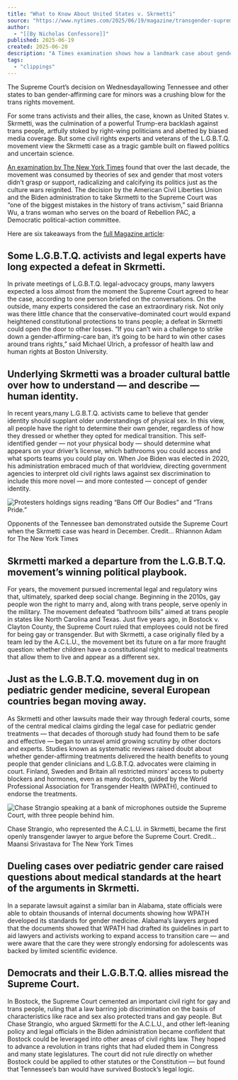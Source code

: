 ```yaml
---
title: "What to Know About United States v. Skrmetti"
source: "https://www.nytimes.com/2025/06/19/magazine/transgender-supreme-court-skrmetti-takeaways.html"
author:
  - "[[By Nicholas Confessore]]"
published: 2025-06-19
created: 2025-06-20
description: "A Times examination shows how a landmark case about gender-affirming care for minors was built on flawed politics and uncertain science."
tags:
  - "clippings"
---
```

The Supreme Court’s decision on Wednesdayallowing Tennessee and other states to ban gender-affirming care for minors was a crushing blow for the trans rights movement.

For some trans activists and their allies, the case, known as United States v. Skrmetti, was the culmination of a powerful Trump-era backlash against trans people, artfully stoked by right-wing politicians and abetted by biased media coverage. But some civil rights experts and veterans of the L.G.B.T.Q. movement view the Skrmetti case as a tragic gamble built on flawed politics and uncertain science.

[An examination by The New York Times](https://www.nytimes.com/2025/06/19/magazine/scotus-transgender-care-tennessee-skrmetti.html) found that over the last decade, the movement was consumed by theories of sex and gender that most voters didn’t grasp or support, radicalizing and calcifying its politics just as the culture wars reignited. The decision by the American Civil Liberties Union and the Biden administration to take Skrmetti to the Supreme Court was “one of the biggest mistakes in the history of trans activism,” said Brianna Wu, a trans woman who serves on the board of Rebellion PAC, a Democratic political-action committee.

Here are six takeaways from the [full Magazine article](https://www.nytimes.com/2025/06/19/magazine/scotus-transgender-care-tennessee-skrmetti.html):

## Some L.G.B.T.Q. activists and legal experts have long expected a defeat in Skrmetti.

In private meetings of L.G.B.T.Q. legal-advocacy groups, many lawyers expected a loss almost from the moment the Supreme Court agreed to hear the case, according to one person briefed on the conversations. On the outside, many experts considered the case an extraordinary risk. Not only was there little chance that the conservative-dominated court would expand heightened constitutional protections to trans people; a defeat in Skrmetti could open the door to other losses. “If you can’t win a challenge to strike down a gender-affirming-care ban, it’s going to be hard to win other cases around trans rights,” said Michael Ulrich, a professor of health law and human rights at Boston University.

## Underlying Skrmetti was a broader cultural battle over how to understand — and describe — human identity.

In recent years,many L.G.B.T.Q. activists came to believe that gender identity should supplant older understandings of physical sex. In this view, all people have the right to determine their own gender, regardless of how they dressed or whether they opted for medical transition. This self-identified gender — not your physical body — should determine what appears on your driver’s license, which bathrooms you could access and what sports teams you could play on. When Joe Biden was elected in 2020, his administration embraced much of that worldview, directing government agencies to interpret old civil rights laws against sex discrimination to include this more novel — and more contested — concept of gender identity.

![Protesters holdings signs reading “Bans Off Our Bodies” and “Trans Pride.”](https://static01.nyt.com/images/2025/06/10/magazine/XXmag-Skirmetti-image-03/XXmag-Skirmetti-image-03-mobileMasterAt3x.jpg?quality=75&auto=webp&disable=upscale&width=1800)

Opponents of the Tennessee ban demonstrated outside the Supreme Court when the Skrmetti case was heard in December. Credit... Rhiannon Adam for The New York Times

## Skrmetti marked a departure from the L.G.B.T.Q. movement’s winning political playbook.

For years, the movement pursued incremental legal and regulatory wins that, ultimately, sparked deep social change. Beginning in the 2010s, gay people won the right to marry and, along with trans people, serve openly in the military. The movement defeated “bathroom bills” aimed at trans people in states like North Carolina and Texas. Just five years ago, in Bostock v. Clayton County, the Supreme Court ruled that employees could not be fired for being gay or transgender. But with Skrmetti, a case originally filed by a team led by the A.C.L.U., the movement bet its future on a far more fraught question: whether children have a constitutional right to medical treatments that allow them to live and appear as a different sex.

## Just as the L.G.B.T.Q. movement dug in on pediatric gender medicine, several European countries began moving away.

As Skrmetti and other lawsuits made their way through federal courts, some of the central medical claims girding the legal case for pediatric gender treatments — that decades of thorough study had found them to be safe and effective — began to unravel amid growing scrutiny by other doctors and experts. Studies known as systematic reviews raised doubt about whether gender-affirming treatments delivered the health benefits to young people that gender clinicians and L.G.B.T.Q. advocates were claiming in court. Finland, Sweden and Britain all restricted minors’ access to puberty blockers and hormones, even as many doctors, guided by the World Professional Association for Transgender Health (WPATH), continued to endorse the treatments.

![Chase Strangio speaking at a bank of microphones outside the Supreme Court, with three people behind him.](https://static01.nyt.com/images/2025/06/10/magazine/XXmag-Skirmetti-images2-04/XXmag-Skirmetti-images2-04-mobileMasterAt3x-v3.jpg?quality=75&auto=webp&disable=upscale&width=1800)

Chase Strangio, who represented the A.C.L.U. in Skrmetti, became the first openly transgender lawyer to argue before the Supreme Court. Credit... Maansi Srivastava for The New York Times

## Dueling cases over pediatric gender care raised questions about medical standards at the heart of the arguments in Skrmetti.

In a separate lawsuit against a similar ban in Alabama, state officials were able to obtain thousands of internal documents showing how WPATH developed its standards for gender medicine. Alabama’s lawyers argued that the documents showed that WPATH had drafted its guidelines in part to aid lawyers and activists working to expand access to transition care — and were aware that the care they were strongly endorsing for adolescents was backed by limited scientific evidence.

## Democrats and their L.G.B.T.Q. allies misread the Supreme Court.

In Bostock, the Supreme Court cemented an important civil right for gay and trans people, ruling that a law barring job discrimination on the basis of characteristics like race and sex also protected trans and gay people. But Chase Strangio, who argued Skrmetti for the A.C.L.U., and other left-leaning policy and legal officials in the Biden administration became confident that Bostock could be leveraged into other areas of civil rights law. They hoped to advance a revolution in trans rights that had eluded them in Congress and many state legislatures. The court did not rule directly on whether Bostock could be applied to other statutes or the Constitution — but found that Tennessee’s ban would have survived Bostock’s legal logic.